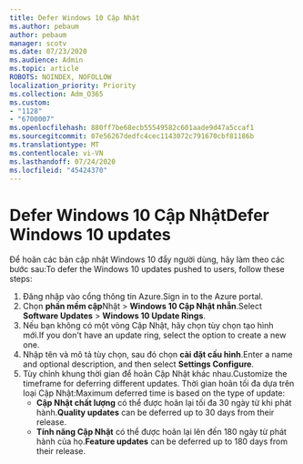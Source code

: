 ```yaml
---
title: Defer Windows 10 Cập Nhật
ms.author: pebaum
author: pebaum
manager: scotv
ms.date: 07/23/2020
ms.audience: Admin
ms.topic: article
ROBOTS: NOINDEX, NOFOLLOW
localization_priority: Priority
ms.collection: Adm_O365
ms.custom:
- "1128"
- "6700007"
ms.openlocfilehash: 880ff7be68ecb55549582c601aade9d47a5ccaf1
ms.sourcegitcommit: 07e56267dedfc4cec1143072c791670cbf81186b
ms.translationtype: MT
ms.contentlocale: vi-VN
ms.lasthandoff: 07/24/2020
ms.locfileid: "45424370"
---
```

# <a name="defer-windows-10-updates"></a><span data-ttu-id="7efe1-102">Defer Windows 10 Cập Nhật</span><span class="sxs-lookup"><span data-stu-id="7efe1-102">Defer Windows 10 updates</span></span>

<span data-ttu-id="7efe1-103">Để hoãn các bản cập nhật Windows 10 đẩy người dùng, hãy làm theo các bước sau:</span><span class="sxs-lookup"><span data-stu-id="7efe1-103">To defer the Windows 10 updates pushed to users, follow these steps:</span></span>

1. <span data-ttu-id="7efe1-104">Đăng nhập vào cổng thông tin Azure.</span><span class="sxs-lookup"><span data-stu-id="7efe1-104">Sign in to the Azure portal.</span></span>
2. <span data-ttu-id="7efe1-105">Chọn **phần mềm cập**Nhật   >   **Windows 10 Cập Nhật nhẫn**.</span><span class="sxs-lookup"><span data-stu-id="7efe1-105">Select  **Software Updates**  >  **Windows 10 Update Rings**.</span></span>
3. <span data-ttu-id="7efe1-106">Nếu bạn không có một vòng Cập Nhật, hãy chọn tùy chọn tạo hình mới.</span><span class="sxs-lookup"><span data-stu-id="7efe1-106">If you don't have an update ring, select the option to create a new one.</span></span>
4. <span data-ttu-id="7efe1-107">Nhập tên và mô tả tùy chọn, sau đó chọn **cài đặt cấu hình**.</span><span class="sxs-lookup"><span data-stu-id="7efe1-107">Enter a name and optional description, and then select  **Settings Configure**.</span></span>
5. <span data-ttu-id="7efe1-108">Tùy chỉnh khung thời gian để hoãn Cập Nhật khác nhau.</span><span class="sxs-lookup"><span data-stu-id="7efe1-108">Customize the timeframe for deferring different updates.</span></span> <span data-ttu-id="7efe1-109">Thời gian hoãn tối đa dựa trên loại Cập Nhật:</span><span class="sxs-lookup"><span data-stu-id="7efe1-109">Maximum deferred time is based on the type of update:</span></span>
    - <span data-ttu-id="7efe1-110">**Cập Nhật chất lượng** có thể được hoãn lại tối đa 30 ngày từ khi phát hành.</span><span class="sxs-lookup"><span data-stu-id="7efe1-110">**Quality updates**  can be deferred up to 30 days from their release.</span></span>
    - <span data-ttu-id="7efe1-111">**Tính năng Cập Nhật** có thể được hoãn lại lên đến 180 ngày từ phát hành của họ.</span><span class="sxs-lookup"><span data-stu-id="7efe1-111">**Feature updates**  can be deferred up to 180 days from their release.</span></span>
